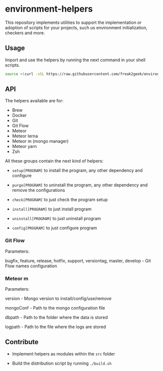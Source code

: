 # environment-helpers

This repository implements utilities to support the implementation or adoption of scripts for your projects, such us environment initialization, checkers and more.


## Usage

Import and use the helpers by running the next command in your shell scripts.

``` bash
source <(curl -sSL https://raw.githubusercontent.com/freak2geek/environment-helpers/master/dist/index.sh)
```

## API

The helpers available are for:

- Brew
- Docker
- Git
- Git Flow
- Meteor
- Meteor lerna
- Meteor m (mongo manager)
- Meteor yarn
- Zsh

All these groups contain the next kind of helpers:

- `setup[PROGRAM]` to install the program, any other dependency and configure

- `purge[PROGRAM]` to uninstall the program, any other dependency and remove the configurations

- `check[PROGRAM]` to just check the program setup

- `install[PROGRAM]` to just install program

- `uninstall[PROGRAM]` to just uninstall program

- `config[PROGRAM]` to just configure program

### Git Flow

Parameters: 

bugfix, feature, release, hotfix, support, versiontag, master, develop - Git Flow names configuration

### Meteor m

Parameters: 

version - Mongo version to install/config/use/remove

mongoConf - Path to the mongo configuration file

dbpath - Path to the folder where the data is stored

logpath - Path to the file where the logs are stored

## Contribute

- Implement helpers as modules within the `src` folder

- Build the distribution script by running `./build.sh`

